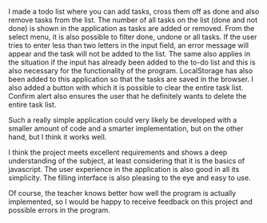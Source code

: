 I made a todo list where you can add tasks, cross them off as done and also remove tasks from the list. The number of all tasks on the list (done and not done) is shown in the application as tasks are added or removed. From the select menu, it is also possible to filter done, undone or all tasks. If the user tries to enter less than two letters in the input field, an error message will appear and the task will not be added to the list. The same also applies in the situation if the input has already been added to the to-do list and this is also necessary for the functionality of the program. LocalStorage has also been added to this application so that the tasks are saved in the browser. I also added a button with which it is possible to clear the entire task list. Confirm alert also ensures the user that he definitely wants to delete the entire task list.

Such a really simple application could very likely be developed with a smaller amount of code and a smarter implementation, but on the other hand, but I think it works well.

I think the project meets excellent requirements and shows a deep understanding of the subject, at least considering that it is the basics of javascript. The user experience in the application is also good in all its simplicity. The filling interface is also pleasing to the eye and easy to use.

Of course, the teacher knows better how well the program is actually implemented, so I would be happy to receive feedback on this project and possible errors in the program.
